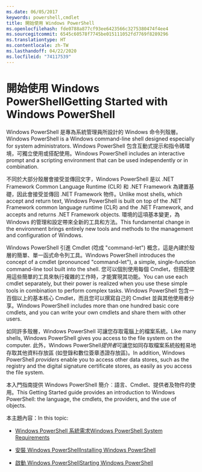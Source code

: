 ```yaml
---
ms.date: 06/05/2017
keywords: powershell,cmdlet
title: 開始使用 Windows PowerShell
ms.openlocfilehash: fde0788a877cf93ee6423566c3275380474f4ee4
ms.sourcegitcommit: 6545c60578f7745be015111052fd7769f8289296
ms.translationtype: HT
ms.contentlocale: zh-TW
ms.lasthandoff: 04/22/2020
ms.locfileid: "74117539"
---
```

# <a name="getting-started-with-windows-powershell"></a><span data-ttu-id="db478-103">開始使用 Windows PowerShell</span><span class="sxs-lookup"><span data-stu-id="db478-103">Getting Started with Windows PowerShell</span></span>
<span data-ttu-id="db478-104">Windows PowerShell 是專為系統管理員所設計的 Windows 命令列殼層。</span><span class="sxs-lookup"><span data-stu-id="db478-104">Windows PowerShell is a Windows command-line shell designed especially for system administrators.</span></span> <span data-ttu-id="db478-105">Windows PowerShell 包含互動式提示和指令碼環境，可獨立使用或搭配使用。</span><span class="sxs-lookup"><span data-stu-id="db478-105">Windows PowerShell includes an interactive prompt and a scripting environment that can be used independently or in combination.</span></span>

<span data-ttu-id="db478-106">不同於大部分殼層會接受並傳回文字，Windows PowerShell 是以 .NET Framework Common Language Runtime (CLR) 和 .NET Framework 為建置基礎，因此會接受並傳回 .NET Framework 物件。</span><span class="sxs-lookup"><span data-stu-id="db478-106">Unlike most shells, which accept and return text, Windows PowerShell is built on top of the .NET Framework common language runtime (CLR) and the .NET Framework, and accepts and returns .NET Framework objects.</span></span> <span data-ttu-id="db478-107">環境的這項基本變更，為 Windows 的管理和設定帶來全新的工具和方法。</span><span class="sxs-lookup"><span data-stu-id="db478-107">This fundamental change in the environment brings entirely new tools and methods to the management and configuration of Windows.</span></span>

<span data-ttu-id="db478-108">Windows PowerShell 引進 Cmdlet (唸成 "command-let") 概念，這是內建於殼層的簡單、單一函式命令列工具。</span><span class="sxs-lookup"><span data-stu-id="db478-108">Windows PowerShell introduces the concept of a cmdlet (pronounced "command-let"), a simple, single-function command-line tool built into the shell.</span></span> <span data-ttu-id="db478-109">您可以個別使用每個 Cmdlet，但搭配使用這些簡單的工具來執行複雜的工作時，才能實現其功能。</span><span class="sxs-lookup"><span data-stu-id="db478-109">You can use each cmdlet separately, but their power is realized when you use these simple tools in combination to perform complex tasks.</span></span> <span data-ttu-id="db478-110">Windows PowerShell 包含一百個以上的基本核心 Cmdlet，而且您可以撰寫自己的 Cmdlet 並與其他使用者分享。</span><span class="sxs-lookup"><span data-stu-id="db478-110">Windows PowerShell includes more than one hundred basic core cmdlets, and you can write your own cmdlets and share them with other users.</span></span>

<span data-ttu-id="db478-111">如同許多殼層，Windows PowerShell 可讓您存取電腦上的檔案系統。</span><span class="sxs-lookup"><span data-stu-id="db478-111">Like many shells, Windows PowerShell gives you access to the file system on the computer.</span></span> <span data-ttu-id="db478-112">此外，Windows PowerShell*提供者*可讓您如同存取檔案系統般輕易地存取其他資料存放區 (如登錄和數位簽章憑證存放區)。</span><span class="sxs-lookup"><span data-stu-id="db478-112">In addition, Windows PowerShell *providers* enable you to access other data stores, such as the registry and the digital signature certificate stores, as easily as you access the file system.</span></span>

<span data-ttu-id="db478-113">本入門指南提供 Windows PowerShell 簡介︰語言、Cmdlet、提供者及物件的使用。</span><span class="sxs-lookup"><span data-stu-id="db478-113">This Getting Started guide provides an introduction to Windows PowerShell: the language, the cmdlets, the providers, and the use of objects.</span></span>

<span data-ttu-id="db478-114">本主題內容：</span><span class="sxs-lookup"><span data-stu-id="db478-114">In this topic:</span></span>

- [<span data-ttu-id="db478-115">Windows PowerShell 系統需求</span><span class="sxs-lookup"><span data-stu-id="db478-115">Windows PowerShell System Requirements</span></span>](../install/Windows-PowerShell-System-Requirements.md)

- [<span data-ttu-id="db478-116">安裝 Windows PowerShell</span><span class="sxs-lookup"><span data-stu-id="db478-116">Installing Windows PowerShell</span></span>](../install/Installing-Windows-PowerShell.md)

- [<span data-ttu-id="db478-117">啟動 Windows PowerShell</span><span class="sxs-lookup"><span data-stu-id="db478-117">Starting Windows PowerShell</span></span>](Starting-Windows-PowerShell.md)
